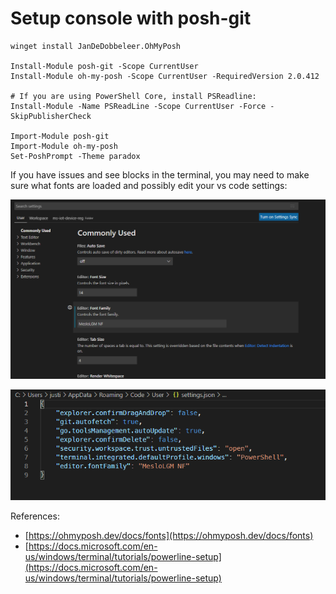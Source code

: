 # Setup console with posh-git



```
winget install JanDeDobbeleer.OhMyPosh

Install-Module posh-git -Scope CurrentUser
Install-Module oh-my-posh -Scope CurrentUser -RequiredVersion 2.0.412

# If you are using PowerShell Core, install PSReadline:
Install-Module -Name PSReadLine -Scope CurrentUser -Force -SkipPublisherCheck

Import-Module posh-git
Import-Module oh-my-posh
Set-PoshPrompt -Theme paradox
```

If you have issues and see blocks in the terminal, you may need to make sure what fonts are loaded and possibly edit your vs code settings:

![](<../../../.gitbook/assets/image (20).png>)

![](<../../../.gitbook/assets/image (19).png>)

References:

* [https://ohmyposh.dev/docs/fonts](https://ohmyposh.dev/docs/fonts)
* [https://docs.microsoft.com/en-us/windows/terminal/tutorials/powerline-setup](https://docs.microsoft.com/en-us/windows/terminal/tutorials/powerline-setup)

